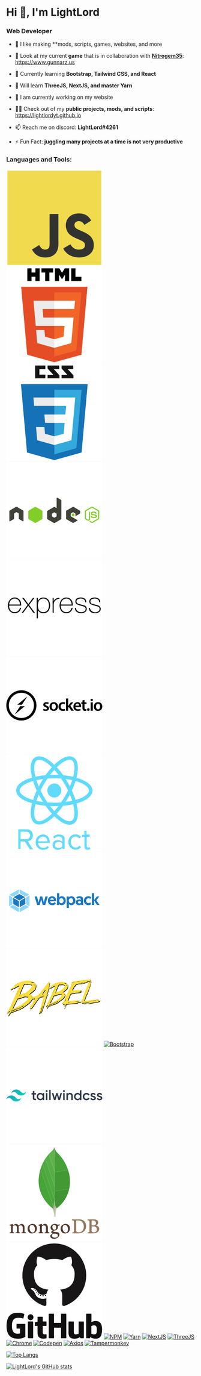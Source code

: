 Hi 👋, I'm LightLord
=====================

### [](https://github.com/LightLordYT/LightLordYT#web-developer)Web Developer

- 🔭 I like making **mods, scripts, games, websites, and more

- 👀 Look at my current **game** that is in collaboration with **[Nitrogem35](https://github.com/nitrogem35)**: https://www.gunnarz.us

- 🌱 Currently learning **Bootstrap, Tailwind CSS, and React**

- 🌱 Will learn **ThreeJS, NextJS, and master Yarn**

- 🚧 I am currently working on my website 

- 👨‍💻 Check out of my **public projects, mods, and scripts**: https://lightlordyt.github.io

- 📫 Reach me on discord: **LightLord#4261**

- ⚡ Fun Fact: **juggling many projects at a time is not very productive**

### [](https://github.com/LightLordYT/LightLordYT#languages-and-tools)Languages and Tools:

[![Javascript](https://raw.githubusercontent.com/devicons/devicon/master/icons/javascript/javascript-original.svg)](https://developer.mozilla.org/en-US/docs/Web/JavaScript) [![HTML5](https://raw.githubusercontent.com/devicons/devicon/master/icons/html5/html5-original-wordmark.svg)](https://www.w3.org/html) [![CSS](https://raw.githubusercontent.com/devicons/devicon/master/icons/css3/css3-original-wordmark.svg)](https://www.w3schools.com/css/) [![NodeJS](https://raw.githubusercontent.com/devicons/devicon/master/icons/nodejs/nodejs-original-wordmark.svg)](https://nodejs.org/en/) [![Express](https://raw.githubusercontent.com/devicons/devicon/master/icons/express/express-original-wordmark.svg)](https://expressjs.com/) [![Websockets](https://raw.githubusercontent.com/devicons/devicon/master/icons/socketio/socketio-original-wordmark.svg)](https://github.com/websockets/ws) [![React](https://raw.githubusercontent.com/devicons/devicon/master/icons/react/react-original-wordmark.svg)](https://reactjs.org/) [![Webpack](https://raw.githubusercontent.com/devicons/devicon/master/icons/webpack/webpack-original-wordmark.svg)](https://webpack.js.org/) [![Babel](https://raw.githubusercontent.com/devicons/devicon/master/icons/babel/babel-original.svg)](https://babeljs.io/) [![Bootstrap](https://github.com/LightLordYT/devicon/blob/master/icons/bootstrap/bootstrap-original.svg)](https://getbootstrap.com/) [![Tailwind CSS](https://raw.githubusercontent.com/devicons/devicon/master/icons/tailwindcss/tailwindcss-original-wordmark.svg)](https://tailwindcss.com/) [![MongoDB](https://raw.githubusercontent.com/devicons/devicon/master/icons/mongodb/mongodb-original-wordmark.svg)](https://www.mongodb.com/) [![Github](https://raw.githubusercontent.com/devicons/devicon/master/icons/github/github-original-wordmark.svg)](https://github.com/) [![NPM](https://camo.githubusercontent.com/987e9d7d7e70f98c5cd1d613add6ef56bcab60a8eda9e3df9f4f505b611ff773/68747470733a2f2f696d672e69636f6e73382e636f6d2f636f6c6f722f39362f3030303030302f676d61696c2e706e67)](https://axios-http.com/docs/instance) [![Yarn](https://camo.githubusercontent.com/987e9d7d7e70f98c5cd1d613add6ef56bcab60a8eda9e3df9f4f505b611ff773/68747470733a2f2f696d672e69636f6e73382e636f6d2f636f6c6f722f39362f3030303030302f676d61696c2e706e67)](https://axios-http.com/docs/instance) [![NextJS](https://camo.githubusercontent.com/987e9d7d7e70f98c5cd1d613add6ef56bcab60a8eda9e3df9f4f505b611ff773/68747470733a2f2f696d672e69636f6e73382e636f6d2f636f6c6f722f39362f3030303030302f676d61696c2e706e67)](https://axios-http.com/docs/instance) [![ThreeJS](https://camo.githubusercontent.com/987e9d7d7e70f98c5cd1d613add6ef56bcab60a8eda9e3df9f4f505b611ff773/68747470733a2f2f696d672e69636f6e73382e636f6d2f636f6c6f722f39362f3030303030302f676d61696c2e706e67)](https://axios-http.com/docs/instance) [![Chrome](https://camo.githubusercontent.com/987e9d7d7e70f98c5cd1d613add6ef56bcab60a8eda9e3df9f4f505b611ff773/68747470733a2f2f696d672e69636f6e73382e636f6d2f636f6c6f722f39362f3030303030302f676d61696c2e706e67)](https://axios-http.com/docs/instance) [![Codepen](https://camo.githubusercontent.com/987e9d7d7e70f98c5cd1d613add6ef56bcab60a8eda9e3df9f4f505b611ff773/68747470733a2f2f696d672e69636f6e73382e636f6d2f636f6c6f722f39362f3030303030302f676d61696c2e706e67)](https://axios-http.com/docs/instance) [![Axios](https://camo.githubusercontent.com/987e9d7d7e70f98c5cd1d613add6ef56bcab60a8eda9e3df9f4f505b611ff773/68747470733a2f2f696d672e69636f6e73382e636f6d2f636f6c6f722f39362f3030303030302f676d61696c2e706e67)](https://axios-http.com/docs/instance) [![Tampermonkey](https://camo.githubusercontent.com/987e9d7d7e70f98c5cd1d613add6ef56bcab60a8eda9e3df9f4f505b611ff773/68747470733a2f2f696d672e69636f6e73382e636f6d2f636f6c6f722f39362f3030303030302f676d61696c2e706e67)](https://www.tampermonkey.net/) 

[![Top Langs](https://github-readme-stats.vercel.app/api/top-langs/?username=LightLordYT)](https://github.com/anuraghazra/github-readme-stats)

[![LightLord's GitHub stats](https://github-readme-stats.vercel.app/api?username=LightLordYT)](https://github.com/anuraghazra/github-readme-stats)

